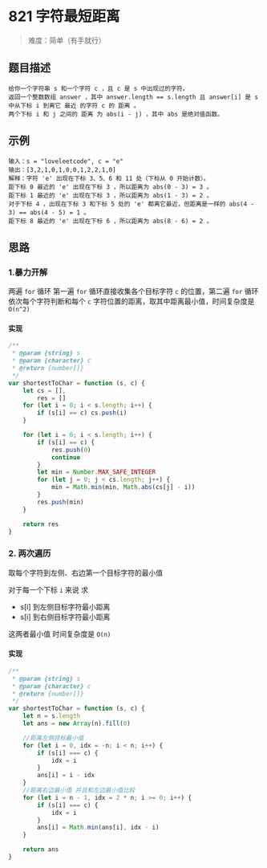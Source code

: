 # 821 字符最短距离

> 难度：简单（有手就行）

## 题目描述

```
给你一个字符串 s 和一个字符 c ，且 c 是 s 中出现过的字符。
返回一个整数数组 answer ，其中 answer.length == s.length 且 answer[i] 是 s 中从下标 i 到离它 最近 的字符 c 的 距离 。
两个下标 i 和 j 之间的 距离 为 abs(i - j) ，其中 abs 是绝对值函数。
```

## 示例

```
输入：s = "loveleetcode", c = "e"
输出：[3,2,1,0,1,0,0,1,2,2,1,0]
解释：字符 'e' 出现在下标 3、5、6 和 11 处（下标从 0 开始计数）。
距下标 0 最近的 'e' 出现在下标 3 ，所以距离为 abs(0 - 3) = 3 。
距下标 1 最近的 'e' 出现在下标 3 ，所以距离为 abs(1 - 3) = 2 。
对于下标 4 ，出现在下标 3 和下标 5 处的 'e' 都离它最近，但距离是一样的 abs(4 - 3) == abs(4 - 5) = 1 。
距下标 8 最近的 'e' 出现在下标 6 ，所以距离为 abs(8 - 6) = 2 。
```

## 思路

### 1.暴力开解

两遍 `for` 循环 第一遍 `for` 循环直接收集各个目标字符 `c` 的位置，第二遍 `for` 循环依次每个字符判断和每个 `c` 字符位置的距离，取其中距离最小值，时间复杂度是 `O(n^2)`

#### 实现

```javascript
/**
 * @param {string} s
 * @param {character} c
 * @return {number[]}
 */
var shortestToChar = function (s, c) {
    let cs = [],
        res = []
    for (let i = 0; i < s.length; i++) {
        if (s[i] == c) cs.push(i)
    }

    for (let i = 0; i < s.length; i++) {
        if (s[i] == c) {
            res.push(0)
            continue
        }
        let min = Number.MAX_SAFE_INTEGER
        for (let j = 0; j < cs.length; j++) {
            min = Math.min(min, Math.abs(cs[j] - i))
        }
        res.push(min)
    }

    return res
}
```

### 2. 两次遍历

取每个字符到左侧、右边第一个目标字符的最小值

对于每一个下标 `i` 来说 求

-   s[i] 到左侧目标字符最小距离
-   s[i] 到右侧目标字符最小距离

这两者最小值 时间复杂度是 `O(n)`

#### 实现

```javascript
/**
 * @param {string} s
 * @param {character} c
 * @return {number[]}
 */
var shortestToChar = function (s, c) {
    let n = s.length
    let ans = new Array(n).fill(0)

    //距离左侧目标最小值
    for (let i = 0, idx = -n; i < n; i++) {
        if (s[i] === c) {
            idx = i
        }
        ans[i] = i - idx
    }
    //距离右边最小值 并且和左边最小值比较
    for (let i = n - 1, idx = 2 * n; i >= 0; i++) {
        if (s[i] === c) {
            idx = i
        }
        ans[i] = Math.min(ans[i], idx - i)
    }

    return ans
}
```
